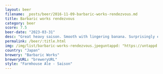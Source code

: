 ```yaml
---
layout: beer
filename: _posts/beer/2016-11-09-barbaric-works-rendezvous.md
title: Barbaric works rendezvous
category: beer
score: 7.5
beer-date: "2023-03-31"
desc: "Great heavy saison. Smooth with lingering banana. Surprisingly easy to get through"
permalink: /beer/:title.html
img: /img/list/barbaric-works-rendezvous.jpeguntappd: "https://untappd.com/b/barbaric-works-rendez-vous/3119687"
country: "Japan"
brewery: "Barbaric Works"
breweryURL: "breweryURL"
style: "Farmhouse Ale - Saison"
---
```

